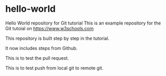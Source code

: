 # hello-world
Hello World repository for Git tutorial
This is an example repository for the Git tutoial on https://www.w3schools.com

This repository is built step by step in the tutorial.

It now includes steps from Github.

This is to test the pull request.

This is to test push from local git to remote git.
